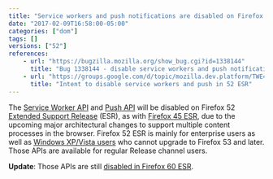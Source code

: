 ```yaml
---
title: "Service workers and push notifications are disabled on Firefox 52 ESR"
date: "2017-02-09T16:58:00-05:00"
categories: ["dom"]
tags: []
versions: ["52"]
references:
    - url: "https://bugzilla.mozilla.org/show_bug.cgi?id=1338144"
      title: "Bug 1338144 - disable service workers and push notifications on 52 ESR"
    - url: "https://groups.google.com/d/topic/mozilla.dev.platform/TWE4VEbJOmM/discussion"
      title: "Intent to disable service workers and push in 52 ESR"
---
```

The [Service Worker API](https://developer.mozilla.org/docs/Web/API/Service_Worker_API) and [Push API](https://developer.mozilla.org/docs/Web/API/Push_API) will be disabled on Firefox 52 [Extended Support Release](https://www.mozilla.org/firefox/organizations/) (ESR), as with [Firefox 45 ESR](https://www.fxsitecompat.dev/en-CA/docs/2016/service-workers-have-been-disabled-in-firefox-45-esr/), due to the upcoming major architectural changes to support multiple content processes in the browser. Firefox 52 ESR is mainly for enterprise users as well as [Windows XP/Vista users](https://support.mozilla.org/kb/end-support-windows-xp-and-vista) who cannot upgrade to Firefox 53 and later. Those APIs are available for regular Release channel users.

**Update**: Those APIs are still [disabled in Firefox 60 ESR](https://www.fxsitecompat.dev/en-CA/docs/2018/service-workers-and-push-notifications-are-disabled-on-firefox-60-esr/).
